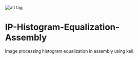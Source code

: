 ![alt tag](https://upload.wikimedia.org/wikipedia/en/thumb/8/8d/Keil_logo.svg/1280px-Keil_logo.svg.png)

# IP-Histogram-Equalization-Assembly
Image processing histogram equalization in assembly using keil.
